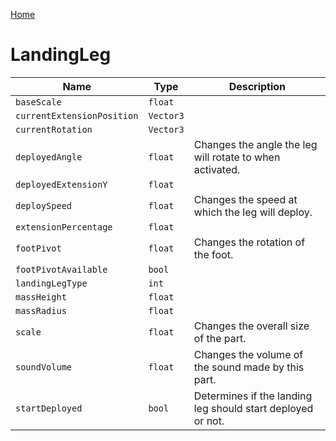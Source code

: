 [Home](https://wnp78.github.io/JunoXml/)

# LandingLeg


|Name|Type|Description|
|--|--|--|
|`baseScale`|`float`||
|`currentExtensionPosition`|`Vector3`||
|`currentRotation`|`Vector3`||
|`deployedAngle`|`float`|Changes the angle the leg will rotate to when activated.|
|`deployedExtensionY`|`float`||
|`deploySpeed`|`float`|Changes the speed at which the leg will deploy.|
|`extensionPercentage`|`float`||
|`footPivot`|`float`|Changes the rotation of the foot.|
|`footPivotAvailable`|`bool`||
|`landingLegType`|`int`||
|`massHeight`|`float`||
|`massRadius`|`float`||
|`scale`|`float`|Changes the overall size of the part.|
|`soundVolume`|`float`|Changes the volume of the sound made by this part.|
|`startDeployed`|`bool`|Determines if the landing leg should start deployed or not.|



